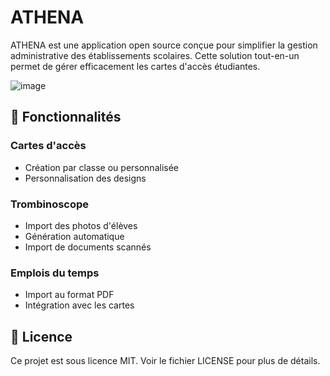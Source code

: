 # ATHENA
ATHENA est une application open source conçue pour simplifier la gestion administrative des établissements scolaires.
Cette solution tout-en-un permet de gérer efficacement les cartes d'accès étudiantes.

![image](https://github.com/user-attachments/assets/4c12ddf2-ce1a-433c-bdb4-d123a87999ef)

## 🎯 Fonctionnalités
### Cartes d'accès
- Création par classe ou personnalisée
- Personnalisation des designs

### Trombinoscope
- Import des photos d'élèves
- Génération automatique
- Import de documents scannés

### Emplois du temps
- Import au format PDF
- Intégration avec les cartes

## 📝 Licence
Ce projet est sous licence MIT. Voir le fichier LICENSE pour plus de détails.
